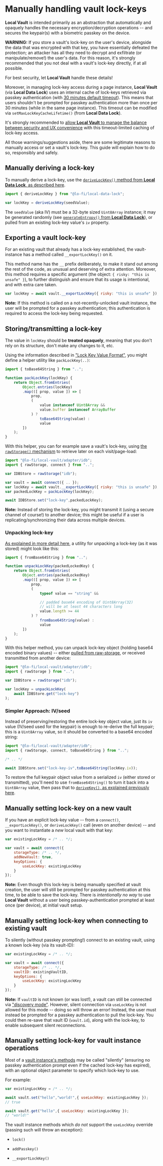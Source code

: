 # Manually handling vault lock-keys

**Local Vault** is intended primarily as an abstraction that automatically and opaquely handles the necessary encryption/decryption operations -- and secures the keypair(s) with a biometric passkey on the device.

**WARNING:** If you store a vault's lock-key on the user's device, alongside the data that was encrypted with that key, you have essentially defeated the protection; an attacker has all they need to decrypt and exfiltrate (or manipulate/remove!) the user's data. For this reason, it's strongly recommended that you not deal with a vault's lock-key directly, if at all possible.

For best security, let **Local Vault** handle these details!

Moreover, in managing lock-key access during a page instance, **Local Vault** (via **Local Data Lock**) uses an internal cache of lock-keys retrieved via passkey authentication (with [30 minutes default timeout](https://github.com/mylofi/local-data-lock?tab=readme-ov-file#change-passkey-cache-lifetime)). This means that users shouldn't be prompted for passkey authentication more than once per 30 minutes (while in the same page instance). This timeout can be modified via `setMaxLockKeyCacheLifetime()` (from **Local Data Lock**).

It's strongly recommended to [allow **Local Vault** to manage the balance between security and UX convenience](https://github.com/mylofi/local-data-lock#security-vs-convenience) with this timeout-limited caching of lock-key access.

All those warnings/suggestions aside, there are some legitimate reasons to manually access or set a vault's lock-key. This guide will explain how to do so, responsibly and safely.

## Manually deriving a lock-key

To manually derive a lock-key, use the [`deriveLockKey()` method from **Local Data Lock**, as described here](https://github.com/mylofi/local-data-lock?tab=readme-ov-file#deriving-an-encryptiondecryption-key).

```js
import { deriveLockKey } from "@lo-fi/local-data-lock";

var lockKey = deriveLockKey(seedValue);
```

The `seedValue` (aka IV) must be a 32-byte sized `Uint8Array` instance; it may be generated randomly (see [`generateEntropy()` from **Local Data Lock**](https://github.com/mylofi/local-data-lock?tab=readme-ov-file#deriving-an-encryptiondecryption-key)), or pulled from an existing lock-key value's `iv` property.

## Exporting a vault lock-key

For an existing vault that already has a lock-key established, the vault-instance has a method called `__exportLockKey()` on it.

This method name has the `__` prefix deliberately, to make it stand out among the rest of the code, as unusual and deserving of extra attention. Moreover, this method requires a specific argument (the object: `{ risky: "this is unsafe" }`), to further distinguish and ensure that its usage is intentional, and with extra care taken.

```js
var lockKey = await vault.__exportLockKey({ risky: "this is unsafe" });
```

**Note:** If this method is called on a not-recently-unlocked vault instance, the user will be prompted for a passkey authentication; this authentication is required to access the lock-key being requested.

## Storing/transmitting a lock-key

The value in `lockKey` should be **treated opaquely**, meaning that you don't rely on its structure, don't make any changes to it, etc.

Using the information described in ["Lock Key Value Format"](https://github.com/mylofi/local-data-lock?tab=readme-ov-file#lock-key-value-format), you might define a helper utility like `packLockKey(..)`:

```js
import { toBase64String } from "..";

function packLockKey(lockKey) {
    return Object.fromEntries(
        Object.entries(lockKey)
        .map(([ prop, value ]) => [
            prop,
            (
                value instanceof Uint8Array &&
                value.buffer instanceof ArrayBuffer
            ) ?
                toBase64String(value) :
                value
        ])
    );
}
```

With this helper, you can for example save a vault's lock-key, using [the `rawStorage()` mechanism](README.md#raw-storage-access) to retrieve later on each visit/page-load:

```js
import "@lo-fi/local-vault/adapter/idb";
import { rawStorage, connect } from "..";

var IDBStore = rawStorage("idb");

var vault = await connect({ .. });
var lockKey = await vault.__exportLockKey({ risky: "this is unsafe" });
var packedLockKey = packLockKey(lockKey);

await IDBStore.set("lock-key",packedLockKey);
```

**Note:** Instead of storing the lock-key, you might transmit it (using a secure channel of course!) to another device; this might be useful if a user is replicating/synchronizing their data across multiple devices.

### Unpacking lock-key

[As explained in more detail here](https://github.com/mylofi/local-data-lock?tab=readme-ov-file#lock-key-value-format), a utility for unpacking a lock-key (as it was stored) might look like this:

```js
import { fromBase64String } from "..";

function unpackLockKey(packedLockedKey) {
    return Object.fromEntries(
        Object.entries(packedLockedKey)
        .map(([ prop, value ]) => [
            prop,
            (
                typeof value == "string" &&

                // padded base64 encoding of Uint8Array(32)
                // will be at least 44 characters long
                value.length >= 44
            ) ?
                fromBase64String(value) :
                value
        ])
    );
}
```

With this helper method, you can unpack lock-key object (holding base64 encoded binary values) -- either [pulled from raw-storage](README.md#raw-storage-access), or received transmitted from another device:

```js
import "@lo-fi/local-vault/adapter/idb";
import { rawStorage } from "..";

var IDBStore = rawStorage("idb");

var lockKey = unpackLockKey(
    await IDBStore.get("lock-key")
);
```

### Simpler Approach: IV/seed

Instead of preserving/restoring the entire lock-key object value, just its `iv` value (IV/seed used for the keypair) is enough to re-derive the full keypair; this is a `Uint8Array` value, so it should be converted to a base64 encoded string:

```js
import "@lo-fi/local-vault/adapter/idb";
import { rawStorage, connect, toBase64String } from "..";

/* .. */

await IDBStore.set("lock-key-iv",toBase64String(lockKey.iv));
```

To restore the full keypair object value from a serialized `iv` (either stored or transmitted), you'll need to use `fromBase64String()` to turn it back into a `Uint8Array` value, then pass that to [`deriveKey()`, as explained previously here](#manually-dering-a-lock-key).

## Manually setting lock-key on a new vault

If you have an explicit lock-key value -- from a `connect()`, `__exportLockKey()`, or `deriveLockKey()` call (even on another device) -- and you want to instantiate a *new* local vault with that key:

```js
var existingLockKey = /* .. */;

var vault = await connect({
    storageType: /* .. */,
    addNewVault: true,
    keyOptions: {
        useLockKey: existingLockKey
    }
});
```

**Note:** Even though this lock-key is being manually specified at vault creation, the user will still be prompted for passkey authentication at this time, to be able to save the lock-key. There is *intentionally no way* to use **Local Vault** without a user being passkey-authentication prompted at least once (per device), at initial vault setup.

## Manually setting lock-key when connecting to existing vault

To silently (without passkey prompting!) connect to an existing vault, using a known lock-key (via its vault-ID):

```js
var existingLockKey = /* .. */;

var vault = await connect({
    storageType: /* .. */,
    vaultID: existingVaultID,
    keyOptions: {
        useLockKey: existingLockKey
    }
});
```

**Note:** If `vaultID` is not known (or was lost!), a vault can still be connected via ["discovery mode"](README.md#discoverable-vaults). However, silent connection via `useLockKey` is not allowed for this mode -- doing so will throw an error! Instead, the user must instead be prompted for a passkey authentication to pull the lock-key. You could then re-save that vault ID (`vault.id`), along with the lock-key, to enable subsequent silent reconnections.

## Manually setting lock-key for vault instance operations

Most of a [vault instance's methods](README.md#vault-instance-api) may be called "silently" (ensuring no passkey authentication prompt even if the cached lock-key has expired), with an optional object parameter to specify which lock-key to use.

For example:

```js
var existingLockKey = /* .. */;

await vault.set("hello","world!",{ useLockKey: existingLockKey });
// true

await vault.get("hello",{ useLockKey: existingLockKey });
// "world!"
```

The vault instance methods which *do not* support the `useLockKey` override (passing such will throw an exception):

* `lock()`

* `addPasskey()`

* `__exportLockKey()`
